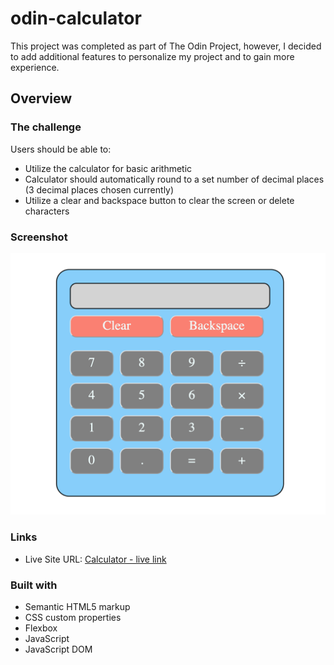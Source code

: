 # odin-calculator

This project was completed as part of The Odin Project, however, I decided to add additional features to personalize my project and to gain more experience.

## Overview

### The challenge

Users should be able to:

- Utilize the calculator for basic arithmetic
- Calculator should automatically round to a set number of decimal places (3 decimal places chosen currently)
- Utilize a clear and backspace button to clear the screen or delete characters

### Screenshot

![](./assets/images/calculator-image.png)

### Links

- Live Site URL: [Calculator - live link](https://kylea99.github.io/odin-calculator/)

### Built with

- Semantic HTML5 markup
- CSS custom properties
- Flexbox
- JavaScript
- JavaScript DOM